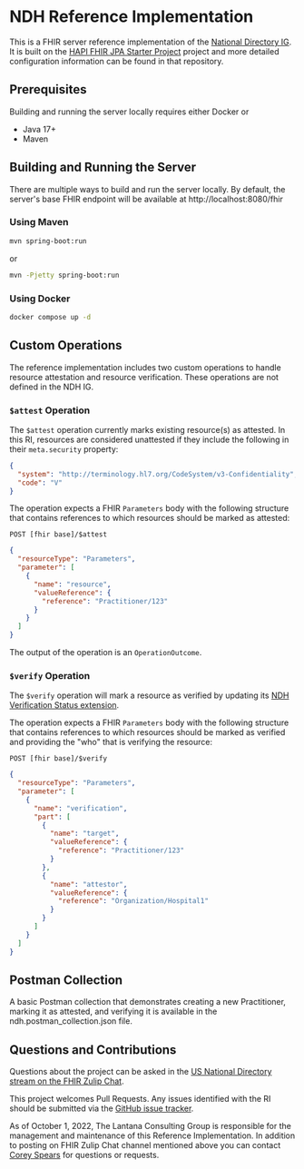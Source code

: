 # NDH Reference Implementation

This is a FHIR server reference implementation of the [National Directory IG](https://build.fhir.org/ig/HL7/fhir-us-ndh/).  It is built on the [HAPI FHIR JPA Starter Project](https://github.com/hapifhir/hapi-fhir-jpaserver-starter) project and more detailed configuration information can be found in that repository.

## Prerequisites
Building and running the server locally requires either Docker or
- Java 17+
- Maven

## Building and Running the Server

There are multiple ways to build and run the server locally.  By default, the server's base FHIR endpoint will be available at http://localhost:8080/fhir

### Using Maven


```bash
mvn spring-boot:run
```
or
```bash
mvn -Pjetty spring-boot:run
```

### Using Docker

```bash
docker compose up -d
```

## Custom Operations

The reference implementation includes two custom operations to handle resource attestation and resource verification.  These operations are not defined in the NDH IG.

### `$attest` Operation

The `$attest` operation currently marks existing resource(s) as attested.  In this RI, resources are considered unattested if they include the following in their `meta.security` property:
```json
{
  "system": "http://terminology.hl7.org/CodeSystem/v3-Confidentiality",
  "code": "V"
}
```

The operation expects a FHIR `Parameters` body with the following structure that contains references to which resources should be marked as attested:
```
POST [fhir base]/$attest
```
```json
{
  "resourceType": "Parameters",
  "parameter": [
    {
      "name": "resource",
      "valueReference": {
        "reference": "Practitioner/123"
      }
    }
  ]
}
```

The output of the operation is an `OperationOutcome`.


### `$verify` Operation

The `$verify` operation will mark a resource as verified by updating its [NDH Verification Status extension](http://build.fhir.org/ig/HL7/fhir-us-ndh/StructureDefinition-base-ext-verification-status.html).

The operation expects a FHIR `Parameters` body with the following structure that contains references to which resources should be marked as verified and providing the "who" that is verifying the resource:
```
POST [fhir base]/$verify
```
```json
{
  "resourceType": "Parameters",
  "parameter": [
    {
      "name": "verification",
      "part": [
        {
          "name": "target",
          "valueReference": {
            "reference": "Practitioner/123"
          }
        },
        {
          "name": "attestor",
          "valueReference": {
            "reference": "Organization/Hospital1"
          }
        }
      ]
    }
  ]
}
```


## Postman Collection

A basic Postman collection that demonstrates creating a new Practitioner, marking it as attested, and verifying it is available in the ndh.postman_collection.json file.


## Questions and Contributions
Questions about the project can be asked in the [US National Directory stream on the FHIR Zulip Chat](https://chat.fhir.org/#narrow/stream/283066-united-states.2Fnational-directory).

This project welcomes Pull Requests. Any issues identified with the RI should be submitted via the [GitHub issue tracker](https://github.com/HL7-FAST/national-directory/issues).

As of October 1, 2022, The Lantana Consulting Group is responsible for the management and maintenance of this Reference Implementation.
In addition to posting on FHIR Zulip Chat channel mentioned above you can contact [Corey Spears](mailto:corey.spears@lantanagroup.com) for questions or requests.
